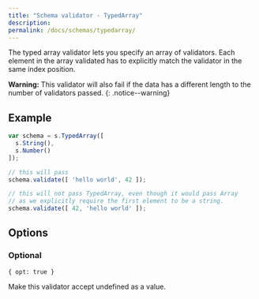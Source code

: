 ```yaml
---
title: "Schema validator - TypedArray"
description: 
permalink: /docs/schemas/typedarray/
---
```


The typed array validator lets you specify an array of validators. Each element in the array validated has to explicitly match the validator in the same index position.

**Warning:** This validator will also fail if the data has a different length to the number of validators passed.
{: .notice--warning}

## Example

```js
var schema = s.TypedArray([
  s.String(),
  s.Number()
]);

// this will pass
schema.validate([ 'hello world', 42 ]);

// this will not pass TypedArray, even though it would pass Array
// as we explicitly require the first element to be a string.
schema.validate([ 42, 'hello world' ]);
```

## Options

### Optional

```
{ opt: true }
```

Make this validator accept undefined as a value.
